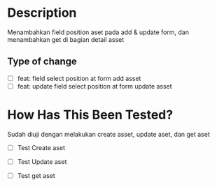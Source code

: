 # Description

Menambahkan field position aset pada add & update form, dan menambahkan get di bagian detail asset 

## Type of change

- [ ] feat: field select position at form add asset
- [ ] feat: update field select position at form update asset

# How Has This Been Tested?

Sudah diuji dengan melakukan create asset, update aset, dan get aset

- [ ] Test Create aset
- [ ] Test Update aset
- [ ] Test get aset


